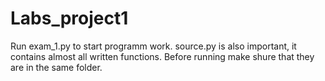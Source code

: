 # Labs_project1
Run exam_1.py to start programm work. 
source.py is also important, it contains almost all written functions. 
Before running make shure that they are in the same folder.

